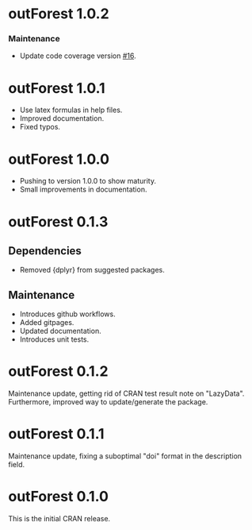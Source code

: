 # outForest 1.0.2

### Maintenance

- Update code coverage version [#16](https://github.com/mayer79/outForest/pull/16).

# outForest 1.0.1

- Use latex formulas in help files.
- Improved documentation.
- Fixed typos.

# outForest 1.0.0

- Pushing to version 1.0.0 to show maturity.
- Small improvements in documentation.

# outForest 0.1.3

## Dependencies

- Removed {dplyr} from suggested packages.

## Maintenance

- Introduces github workflows.
- Added gitpages.
- Updated documentation.
- Introduces unit tests.

# outForest 0.1.2 

Maintenance update, getting rid of CRAN test result note on "LazyData".
Furthermore, improved way to update/generate the package.

# outForest 0.1.1

Maintenance update, fixing a suboptimal "doi" format in the description field.

# outForest 0.1.0

This is the initial CRAN release.
